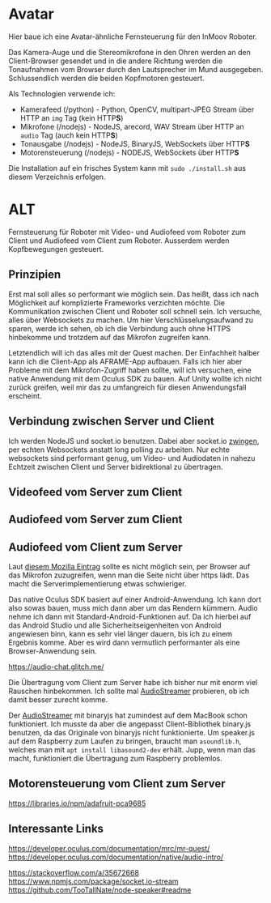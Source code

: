 # Avatar

Hier baue ich eine Avatar-ähnliche Fernsteuerung für den InMoov Roboter.

Das Kamera-Auge und die Stereomikrofone in den Ohren werden an den Client-Browser gesendet und in die andere Richtung werden die Tonaufnahmen vom Browser durch den Lautsprecher im Mund ausgegeben. Schlussendlich werden die beiden Kopfmotoren gesteuert.

Als Technologien verwende ich:

* Kamerafeed (/python) - Python, OpenCV, multipart-JPEG Stream über HTTP an `img` Tag (kein HTTP**S**)
* Mikrofone (/nodejs) - NodeJS, arecord, WAV Stream über HTTP an `audio` Tag (auch kein HTTP**S**)
* Tonausgabe (/nodejs) - NodeJS, BinaryJS, WebSockets über HTTP**S**
* Motorensteuerung (/nodejs) - NODEJS, WebSockets über HTTP**S**

Die Installation auf ein frisches System kann mit `sudo ./install.sh` aus diesem Verzeichnis erfolgen.




# ALT

Fernsteuerung für Roboter mit Video- und Audiofeed vom Roboter zum Client und Audiofeed vom Client zum Roboter. Ausserdem werden Kopfbewegungen gesteuert.

## Prinzipien

Erst mal soll alles so performant wie möglich sein. Das heißt, dass ich nach Möglichkeit auf komplizierte Frameworks verzichten möchte.
Die Kommunikation zwischen Client und Roboter soll schnell sein. Ich versuche, alles über Websockets zu machen. Um hier Verschlüsselungsaufwand zu sparen, werde ich sehen, ob ich die Verbindung auch ohne HTTPS hinbekomme und trotzdem auf das Mikrofon zugreifen kann.

Letztendlich will ich das alles mit der Quest machen. Der Einfachheit halber kann ich die Client-App als AFRAME-App aufbauen.
Falls ich hier aber Probleme mit dem Mikrofon-Zugriff haben sollte, will ich versuchen, eine native Anwendung mit dem Oculus SDK zu bauen. Auf Unity wollte ich nicht zurück greifen, weil mir das zu umfangreich für diesen Anwendungsfall erscheint.

## Verbindung zwischen Server und Client

Ich werden NodeJS und socket.io benutzen. Dabei aber socket.io [zwingen](https://socket.io/docs/client-api/#With-websocket-transport-only), per echten Websockets anstatt long polling zu arbeiten. Nur echte websockets sind performant genug, um Video- und Audiodaten in nahezu Echtzeit zwischen Client und Server bidirektional zu übertragen.

## Videofeed vom Server zum Client

## Audiofeed vom Server zum Client

## Audiofeed vom Client zum Server

Laut [diesem Mozilla Eintrag](https://developer.mozilla.org/en-US/docs/Web/API/MediaDevices/getUserMedia#Security) sollte es nicht möglich sein, per Browser auf das Mikrofon zuzugreifen, wenn man die Seite nicht über https lädt. Das macht die Serverimplementierung etwas schwieriger.

Das native Oculus SDK basiert auf einer Android-Anwendung. Ich kann dort also sowas bauen, muss mich dann aber um das Rendern kümmern. Audio nehme ich dann mit Standard-Android-Funktionen auf. Da ich hierbei auf das Android Studio und alle Sicherheitseigenheiten von Android angewiesen binn, kann es sehr viel länger dauern, bis ich zu einem Ergebnis komme. Aber es wird dann vermutlich performanter als eine Browser-Anwendung sein.

https://audio-chat.glitch.me/

Die Übertragung vom Client zum Server habe ich bisher nur mit enorm viel Rauschen hinbekommen. Ich sollte mal  [AudioStreamer](https://github.com/noamtcohen/AudioStreamer) probieren, ob ich damit besser zurecht komme.

Der [AudioStreamer](https://github.com/noamtcohen/AudioStreamer) mit binaryjs hat zumindest auf dem MacBook schon funktioniert. Ich musste da aber die angepasst Client-Bibliothek binary.js benutzen, da das Originale von binaryjs nicht funktionierte. Um speaker.js auf dem Raspberry zum Laufen zu bringen, braucht man `asoundlib.h`, welches man mit `apt install libasound2-dev` erhält. Jupp, wenn man das macht, funktioniert die Übertragung zum Raspberry problemlos.


## Motorensteuerung vom Client zum Server

https://libraries.io/npm/adafruit-pca9685


## Interessante Links
https://developer.oculus.com/documentation/mrc/mr-quest/
https://developer.oculus.com/documentation/native/audio-intro/

https://stackoverflow.com/a/35672668
https://www.npmjs.com/package/socket.io-stream
https://github.com/TooTallNate/node-speaker#readme

